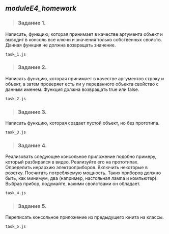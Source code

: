 ## _moduleE4_homework_

> ### Задание 1.

Написать, функцию, которая принимает в качестве аргумента объект и выводит в консоль все ключи и значения только собственных свойств.
Данная функция не должна возвращать значение.
```sh
task_1.js
```
> ### Задание 2.

Написать функцию, которая принимает в качестве аргументов строку и объект, а затем проверяет есть ли у переданного объекта свойство с данным именем.
Функция должна возвращать true или false.
```sh
task_2.js
```
> ### Задание 3.

Написать функцию, которая создает пустой объект, но без прототипа.
```sh
task_3.js
```
> ### Задание 4.

Реализовать следующее консольное приложение подобно примеру, который разбирался в видео. Реализуйте его на прототипах.
Определить иерархию электроприборов. Включить некоторые в розетку. Посчитать потребляемую мощность. 
Таких приборов должно быть, как минимум, два (например, настольная лампа и компьютер). Выбрав прибор, подумайте, какими свойствами он обладает.
```sh
task_4.js
```
> ### Задание 5.

Переписать консольное приложение из предыдущего юнита на классы.
```sh
task_5.js
```
